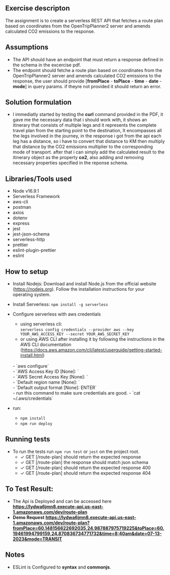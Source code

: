 ## Exercise descripton

The assignment is to create a serverless REST API that fetches a route plan based on coordinates from the OpenTripPlanner2 server and amends calculated CO2 emissions to the response.

## Assumptions
- The API should have an endpoint that must return a response defined in the schema in the excercise pdf.
- The endpoint should fetche a route plan based on coordinates from the OpenTripPlanner2 server and amends calculated CO2 emissions to the response, the user should provide [**fromPlace** - **toPlace** - **time** - **date** - **mode**] in query params. if theyre not provided it should return an error.

## Solution formulation
- I immediatly started by testing the **curl** command provided in the PDF, it gave me the necessary data that i should work with, it shows an itinerary that consists of multiple legs and it represents the complete travel plan from the starting point to the destination, It encompasses all the legs involved in the journey, in the response i got from the api each leg has a distance, so i have to convert that distance to KM then multiply that distance by the CO2 emissions multiplier to the corresponding mode of transport. after that i can simply add the calculated result to the itinerary object as the property **co2**, also adding and removing necessary properties specified in the reponse schema.

## Libraries/Tools used
- Node v16.9.1
- Serverless Framework
- aws-cli
- postman
- axios
- dotenv
- express
- jest
- jest-json-schema
- serverless-http
- prettier
- eslint-plugin-prettier
- eslint

## How to setup
- Install Nodejs: Download and install Node.js from the official website (https://nodejs.org). Follow the installation instructions for your operating system.

- Install Serverless: `npm install -g serverless`

- Configure serverless with aws credentials <br>
    - using serverless cli:<br>
    `serverless config credentials --provider aws --key YOUR_AWS_ACCESS_KEY --secret YOUR_AWS_SECRET_KEY`
    - or using AWS CLI after installing it by following the instructions in the AWS CLI documentation 
    (https://docs.aws.amazon.com/cli/latest/userguide/getting-started-install.html)
    <br>
    - `aws configure`<br>
    - `AWS Access Key ID [None]:  <YOUR_AWS_ACCESS_KEY>`<br>
    - `AWS Secret Access Key [None]: <YOUR_AWS_SECRET_KEY>`<br>
    - `Default region name [None]: <REGION>`<br>
    - `Default output format [None]: ENTER`<br>
    - run this command to make sure credentials are good.
    - `cat ~/.aws/credentials`
    

- run:
    - `npm install`
    - `npm run deploy`

## Running tests
* To run the tests run `npm run test` or `jest` on the project root.
    - ✓ GET [/route-plan] should return the expected response
    - ✓ GET [/route-plan] the response should match json schema 
    - ✓ GET [/route-plan] should return the expected response 400 
    - ✓ GET [/route-plan] should return the expected response 404

## To Test Result: 
- The Api is Deployed and can be accessed here __https://lydwa6jmn8.execute-api.us-east-1.amazonaws.com/dev/route-plan__
- **Demo Request** 
__https://lydwa6jmn8.execute-api.us-east-1.amazonaws.com/dev/route-plan?fromPlace=60.148156622692035,24.987887975719225&toPlace=60.19461994799159,24.870836734771732&time=8:40am&date=07-13-2023&mode=TRANSIT__
 
## Notes
- ESLint is Configured to **syntax** and **commonjs**.